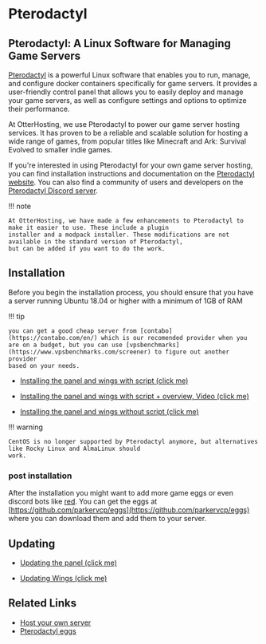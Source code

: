 # Pterodactyl

## Pterodactyl: A Linux Software for Managing Game Servers

[Pterodactyl](https://pterodactyl.io/) is a powerful Linux software that enables you to run, manage, and configure
docker containers specifically for game servers. It provides a user-friendly control panel that allows you to easily
deploy and manage your game servers, as well as configure settings and options to optimize their performance.

At OtterHosting, we use Pterodactyl to power our game server hosting services. It has proven to be a reliable and
scalable solution for hosting a wide range of games, from popular titles like Minecraft and Ark: Survival Evolved to
smaller indie games.

If you're interested in using Pterodactyl for your own game server hosting, you can find installation instructions and
documentation on the [Pterodactyl website](https://pterodactyl.io/). You can also find a community of users and
developers on the [Pterodactyl Discord server](https://discord.gg/pterodactyl).

!!! note

    At OtterHosting, we have made a few enhancements to Pterodactyl to make it easier to use. These include a plugin 
    installer and a modpack installer. These modifications are not available in the standard version of Pterodactyl, 
    but can be added if you want to do the work.

## Installation

Before you begin the installation process, you should ensure that you have a server running Ubuntu 18.04 or higher with
a minimum of 1GB of RAM

!!! tip

    you can get a good cheap server from [contabo](https://contabo.com/en/) which is our recomended provider when you 
    are on a budget, but you can use [vpsbenchmarks](https://www.vpsbenchmarks.com/screener) to figure out another provider 
    based on your needs.


*  [Installing the panel and wings with script (click me)](https://github.com/pterodactyl-installer/pterodactyl-installer)

*  [Installing the panel and wings with script + overview, Video (click me)](https://www.youtube.com/watch?v=7vp2QZIw5Rw&list=PLo-Z6rSYg5IX8Z_InN9Mi7iQpD9SbHnev)

*  [Installing the panel and wings without script (click me)](https://pterodactyl.io/project/introduction.html)


!!! warning

    CentOS is no longer supported by Pterodactyl anymore, but alternatives like Rocky Linux and AlmaLinux should 
    work.

### post installation
After the installation you might want to add more game eggs or even discord bots like [red](/zQuick-Links/Red-Discord-Bot.md).
You can get the eggs at [https://github.com/parkervcp/eggs](https://github.com/parkervcp/eggs) where you can download 
them and add them to your server.



## Updating

* [Updating the panel (click me)](https://pterodactyl.io/panel/1.0/updating.html)

* [Updating Wings (click me)](https://pterodactyl.io/wings/1.0/upgrading.html)


## Related Links
* [Host your own server](./../Introduction-to-Server-Hosting.md)
* [Pterodactyl eggs](https://github.com/parkervcp/eggs)
